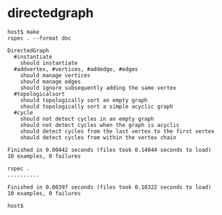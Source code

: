 # directedgraph

    host$ make
    rspec . --format doc

    DirectedGraph
      #instantiate
        should instantiate
      #addvertex, #vertices, #addedge, #edges
        should manage vertices
        should manage edges
        should ignore subsequently adding the same vertex
      #topologicalsort
        should topologically sort an empty graph
        should topologically sort a simple acyclic graph
      #cycle
        should not detect cycles in an empty graph
        should not detect cycles when the graph is acyclic
        should detect cycles from the last vertex to the first vertex
        should detect cycles from within the vertex chain

    Finished in 0.00442 seconds (files took 0.14044 seconds to load)
    10 examples, 0 failures

    rspec .
    ..........

    Finished in 0.00397 seconds (files took 0.10322 seconds to load)
    10 examples, 0 failures

    host$
